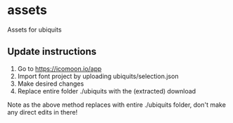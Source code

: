 # assets
Assets for ubiquits

## Update instructions
1. Go to https://icomoon.io/app
2. Import font project by uploading ubiquits/selection.json
3. Make desired changes
4. Replace entire folder ./ubiquits with the (extracted) download

Note as the above method replaces with entire ./ubiquits folder, don't make any direct edits
in there!